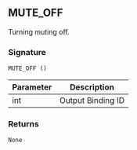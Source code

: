 ## MUTE\_OFF

Turning muting off.


### Signature

`MUTE_OFF ()`


| Parameter | Description |
| --- | --- |
| int | Output Binding ID |


### Returns

`None`